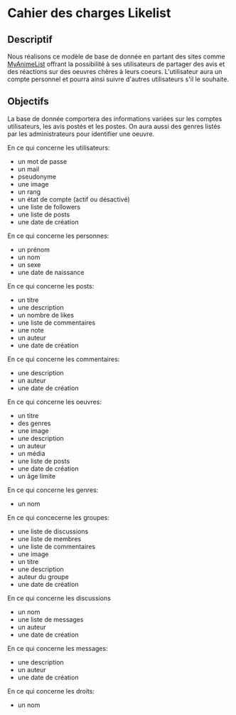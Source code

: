# Cahier des charges Likelist
## Descriptif
Nous réalisons ce modèle de base de donnée en partant des sites comme [MyAnimeList](https://myanimelist.net/) offrant la possibilité à ses utilisateurs de partager des avis et des réactions sur des oeuvres chères à leurs coeurs. L'utilisateur aura un compte personnel et pourra ainsi suivre d'autres utilisateurs s'il le souhaite.

## Objectifs
La base de donnée comportera des informations variées sur les comptes utilisateurs, les avis postés et les postes. On aura aussi des genres listés par les administrateurs pour identifier une oeuvre. 

En ce qui concerne les utilisateurs:
- un mot de passe
- un mail
- pseudonyme
- une image
- un rang
- un état de compte (actif ou désactivé)
- une liste de followers
- une liste de posts
- une date de création

En ce qui concerne les personnes:
- un prénom
- un nom
- un sexe
- une date de naissance

En ce qui concerne les posts:
- un titre
- une description
- un nombre de likes
- une liste de commentaires
- une note
- un auteur
- une date de création

En ce qui concerne les commentaires:
- une description
- un auteur
- une date de création

En ce qui concerne les oeuvres:
- un titre
- des genres
- une image
- une description
- un auteur
- un média
- une liste de posts
- une date de création
- un âge limite

En ce qui concerne les genres:
- un nom

En ce qui concecerne les groupes:
- une liste de discussions
- une liste de membres
- une liste de commentaires
- une image
- un titre
- une description
- auteur du groupe
- une date de création

En ce qui concerne les discussions
- un nom
- une liste de messages
- un auteur
- une date de création

En ce qui concerne les messages:
- une description
- un auteur
- une date de création

En ce qui concerne les droits:
- un nom